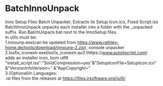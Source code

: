 # BatchInnoUnpack
Inno Setup Files Batch Unpacker, Extracts its Setup Icon.ico, Fixed Script.iss
BatchInnoUnpack unpacks each installer into a folder with the _unpacked suffix.
Run BatchUnpack.bat next to the InnoSetup files.
<br>In utils must be:
<br>1.innounp.exe(can be updated from https://www.rathlev-home.de/tools/download/innounp-2.zip), console unpacker
<br>2.Issfix_iconextr.exe(Issfix_iconextr.au3 thttps://www.autoitscript.com) adds an installer icon, bom utf8  "install_script.iss":"SolidCompression=yes"&"SetupIconFile=SetupIcon.ico"&"VersionInfoVersion=" &"AppCopyright="
<br>3.(Optional)In Languages:
<br>.isl files from the releases at https://files.jrsoftware.org/is/6/
